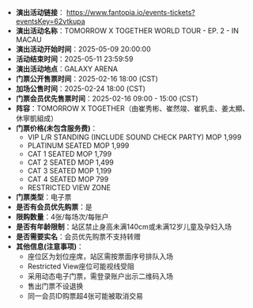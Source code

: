 - **演出活动链接**： https://www.fantopia.io/events-tickets?eventsKey=62vtkupa
- **演出活动名称**：TOMORROW X TOGETHER WORLD TOUR - EP. 2 - IN MACAU
- **演出活动开始时间**：2025-05-09 20:00:00
- **活动结束时间**：2025-05-11 23:59:59
- **演出活动地点**：GALAXY ARENA
- **门票公开售票时间**：2025-02-16 18:00 (CST)
- **加场公售时间**：2025-02-24 18:00 (CST)
- **门票会员优先售票时间**：2025-02-16 09:00 - 15:00 (CST)
- **阵容**：TOMORROW X TOGETHER（由崔秀彬、崔然竣、崔杋圭、姜太顯、休寧凱組成）
- **门票价格(未包含服务费)**：
  - VIP L/R STANDING (INCLUDE SOUND CHECK PARTY) MOP 1,999
  - PLATINUM SEATED MOP 1,999
  - CAT 1 SEATED MOP 1,799
  - CAT 2 SEATED MOP 1,499
  - CAT 3 SEATED MOP 1,199
  - CAT 4 SEATED MOP 799
  - RESTRICTED VIEW ZONE
- **门票类型**：电子票
- **是否有会员优先购票**：是
- **限购数量**：4张/每场次/每账户
- **是否有年龄限制**：站区禁止身高未满140cm或未满12岁儿童及孕妇入场
- **是否需要实名**：会员优先购票不支持转赠
- **其他信息(注意事项)**：
  - 座位区为划位座席，站区需按票面序号排队入场
  - Restricted View座位可能视线受阻
  - 采用动态电子门票，需登录账户出示二维码入场
  - 售出门票不设退换
  - 同一会员ID购票超4张可能被取消交易